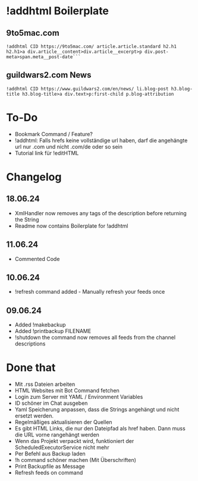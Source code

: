 # !addhtml Boilerplate
## 9to5mac.com
```
!addhtml CID https://9to5mac.com/ article.article.standard h2.h1 h2.h1>a div.article__content>div.article__excerpt>p div.post-meta>span.meta__post-date```
```
## guildwars2.com News
```
!addhtml CID https://www.guildwars2.com/en/news/ li.blog-post h3.blog-title h3.blog-title>a div.text>p:first-child p.blog-attribution
```

# To-Do
- Bookmark Command / Feature?
- !addhtml: Falls hrefs keine vollständige url haben, darf die angehängte url nur .com und nicht .com/de oder so sein
- Tutorial link für !editHTML

# Changelog
## 18.06.24
- XmlHandler now removes any tags of the description before returning the String
- Readme now contains Boilerplate for !addhtml
## 11.06.24
- Commented Code
## 10.06.24
- !refresh command added - Manually refresh your feeds once
## 09.06.24
- Added !makebackup
- Added !printbackup FILENAME
- !shutdown the command now removes all feeds from the channel descriptions

# Done that
- Mit .rss Dateien arbeiten
- HTML Websites mit Bot Command fetchen
- Login zum Server mit YAML / Environment Variables
- ID schöner im Chat ausgeben
- Yaml Speicherung anpassen, dass die Strings angehängt und nicht ersetzt werden.
- Regelmäßiges aktualisieren der Quellen
- Es gibt HTML Links, die nur den Dateipfad als href haben. Dann muss die URL vorne rangehängt werden
- Wenn das Projekt verpackt wird, funktioniert der ScheduledExecutorService nicht mehr
- Per Befehl aus Backup laden
- !h command schöner machen (Mit Überschriften)
- Print Backupfile as Message
- Refresh feeds on command
